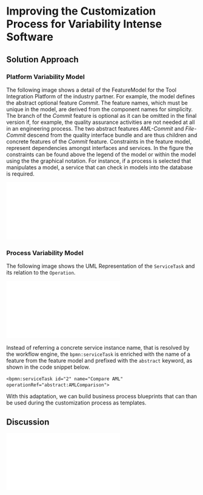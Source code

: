 # Improving the Customization Process for Variability Intense Software

## Solution Approach

### Platform Variability Model

The following image shows a detail of the FeatureModel for the Tool Integration Platform of the industry partner. For example, the model defines the abstract optional feature _Commit_. The feature names, which must be unique in the model, are derived from the component names for simplicity. The branch of the _Commit_ feature is optional as it can be omitted in the final version if, for example, the quality assurance activities are not needed at all in an engineering process. The two abstract features _AML-Commit_ and _File-Commit_ descend from the quality interface bundle and are thus children and concrete features of the _Commit_ feature.
Constraints in the feature model, represent dependencies amongst interfaces and services. In the figure the constraints can be found above the legend of the model or within the model using the the graphical notation. For instance, if a process is selected that manipulates a model, a service that can check in models into the database is required.

![Platform Feature Model Detail](images/fm-checkin-profes.pdf "Platform Feature Model")

### Process Variability Model

The following image shows the UML Representation of the ``ServiceTask`` and its relation to the ``Operation``.

![UML Meta-Model - BPMN ServiceTask](images/serviceTask.pdf "BPMN ServiceTask")

Instead of referring a concrete service instance name, that is resolved by the workflow engine, the ``bpmn:serviceTask`` is enriched with the name of a feature from the feature model and prefixed with the ``abstract`` keyword, as shown in the code snippet below.

```
<bpmn:serviceTask id="2" name="Compare AML" operationRef="abstract:AMLComparison">
```
With this adaptation, we can build business process blueprints that can than be used during the customization process as templates.

## Discussion

![Relation Improvement](images/diagram.pdf "Relation Improvement")
